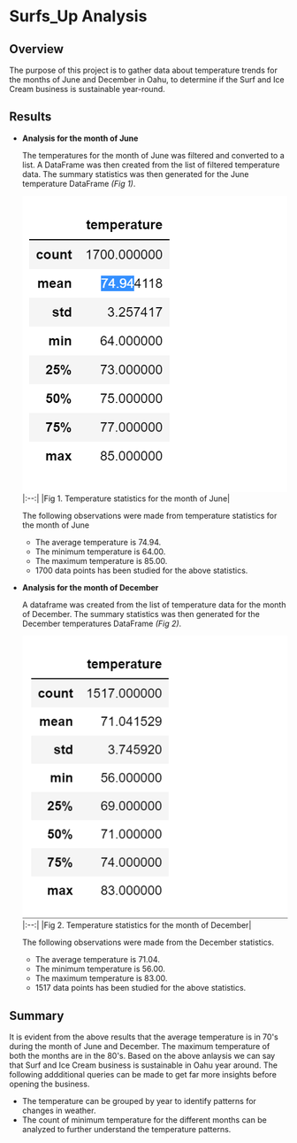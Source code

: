 # Surfs_Up Analysis

## Overview
The purpose of this project is to gather data about temperature trends for the months of June and December in Oahu, to determine if the Surf and Ice Cream business is sustainable year-round.
## Results
 - **Analysis for the month of June**
 
     The temperatures for the month of June was filtered and converted to a list. A DataFrame was then created from the list of filtered temperature data. The summary statistics      was then generated for the June temperature DataFrame *(Fig 1)*.

     ![june_temp_statistics](https://github.com/chinzjay/surfs_up/blob/main/june_temp_statistics.PNG)
     |:--:|
     |Fig 1. Temperature statistics for the month of June|

    The following observations were made from temperature statistics for the month of June
     - The average temperature is 74.94.
     - The minimum temperature is  64.00.
     - The maximum temperature is 85.00.
     - 1700 data points has been studied for the above statistics.
    
    
 - **Analysis for the month of December**
 
    A dataframe was created from the list of temperature data for the month of December. The summary statistics was then generated for the December temperatures DataFrame *(Fig     2)*.

    ![dec_temp_statistics](https://github.com/chinzjay/surfs_up/blob/main/dec_temp_statistics.PNG)
    |:--:|
    |Fig 2. Temperature statistics for the month of December| 

    The following observations were made from the December statistics.
      - The average temperature is 71.04.
      - The minimum temperature is  56.00.
      - The maximum temperature is 83.00.
      - 1517 data points has been studied for the above statistics.

## Summary
It is evident from the above results that the average temperature is in 70's during the month of June and December. The maximum temperature of both the months are in the 80's. Based on the above anlaysis we can say that Surf and Ice Cream business is sustainable in Oahu year around.
The following addditional queries can be made to get far more insights before opening the business.
  - The temperature can be grouped by year to identify patterns for changes in weather.
  - The count of minimum temperature for the different months can be analyzed to further understand the temperature patterns.
